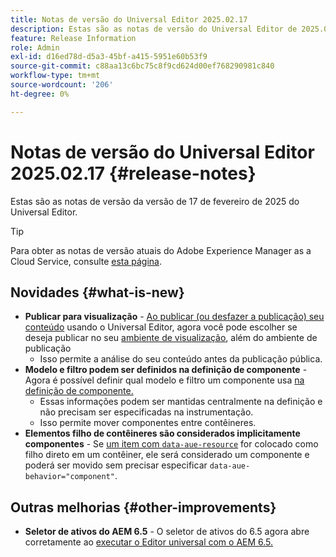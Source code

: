 ```yaml
---
title: Notas de versão do Universal Editor 2025.02.17
description: Estas são as notas de versão do Universal Editor de 2025.02.17.
feature: Release Information
role: Admin
exl-id: d16ed78d-d5a3-45bf-a415-5951e60b53f9
source-git-commit: c88aa13c6bc75c8f9cd624d00ef768290981c840
workflow-type: tm+mt
source-wordcount: '206'
ht-degree: 0%

---
```



# Notas de versão do Universal Editor 2025.02.17 {#release-notes}

Estas são as notas de versão da versão de 17 de fevereiro de 2025 do Universal Editor.

>[!TIP]
>
>Para obter as notas de versão atuais do Adobe Experience Manager as a Cloud Service, consulte [esta página](/help/release-notes/release-notes-cloud/release-notes-current.md).

## Novidades {#what-is-new}

* **Publicar para visualização** - [Ao publicar (ou desfazer a publicação) seu conteúdo](/help/sites-cloud/authoring/universal-editor/publishing.md) usando o Universal Editor, agora você pode escolher se deseja publicar no seu [ambiente de visualização](/help/sites-cloud/authoring/sites-console/previewing-content.md), além do ambiente de publicação
   * Isso permite a análise do seu conteúdo antes da publicação pública.
* **Modelo e filtro podem ser definidos na definição de componente** - Agora é possível definir qual modelo e filtro um componente usa [na definição de componente.](/help/implementing/universal-editor/component-definition.md#template)
   * Essas informações podem ser mantidas centralmente na definição e não precisam ser especificadas na instrumentação.
   * Isso permite mover componentes entre contêineres.
* **Elementos filho de contêineres são considerados implicitamente componentes** - Se [um item com `data-aue-resource`](/help/implementing/universal-editor/attributes-types.md#data-properties) for colocado como filho direto em um contêiner, ele será considerado um componente e poderá ser movido sem precisar especificar `data-aue-behavior="component"`.

## Outras melhorias {#other-improvements}

* **Seletor de ativos do AEM 6.5** - O seletor de ativos do 6.5 agora abre corretamente ao [executar o Editor universal com o AEM 6.5.](https://experienceleague.adobe.com/en/docs/experience-manager-65/content/implementing/developing/headless/universal-editor/introduction)
